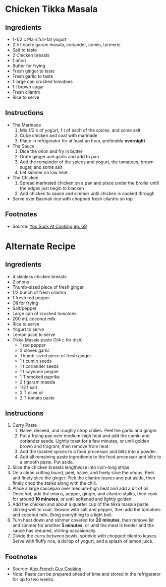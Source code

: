 # Chicken Tikka Masala

## Ingredients

- 1-1/2 c Plain full-fat yogurt
- 2.5 t each: garam masala, coriander, cumin, turmeric
- Salt to taste
- 2 Chicken breasts
- 1 oñon
- Butter for frying
- Fresh ginger to taste
- Fresh garlic to taste
- 1 large can crushed tomatoes
- 1 t brown sugar
- Fresh cilantro
- Rice to serve

## Instructions

- The Marinade
	1. Mix 1/2 c of yogurt, 1 t of each of the spices, and some salt
	2. Cube chicken and coat with marinade
	3. Place in refrigerator for at least an hour, preferably **overnight**
- The Sauce
	1. Dice the oñon and fry in butter
	2. Grate ginger and garlic and add to pan
	3. Add the remainder of the spices and yogurt, the tomatoes, brown sugar, and some salt
	4. Let simmer on low heat
- The Chicken
	1. Spread marinated chicken on a pan and place under the broiler until the edges just begin to blacken
	2. Add chicken to sauce and simmer until chicken is cooked through
- Serve over Basmati rice with chopped fresh cilantro on top

## Footnotes

- Source: [You Suck At Cooking ep. 69](https://www.youtube.com/watch?v=a_iMlwkzwow)


# Alternate Recipe

## Ingredients

- 4 skinless chicken breasts
- 2 oñons
- Thumb-sized piece of fresh ginger
- 1/2 bunch of fresh cilantro
- 1 fresh red pepper
- Oil for frying
- Salt/pepper
- Large can of crushed tomatoes
- 200 mL coconut milk
- Rice to serve
- Yogurt to serve
- Lemon juice to serve
- Tikka Masala paste (1/4 c for dish)
	- 1 red pepper
	- 2 cloves garlic
	- Thumb-sized piece of fresh ginger
	- 1 t cumin seeds
	- 1 t coriander seeds
	- 1 t cayenne pepper
	- 1 T smoked paprika
	- 2 t garam masala
	- 1/2 t salt
	- 2 T olive oil
	- 2 T tomato paste

## Instructions

1. Curry Paste
	1. Halve, deseed, and roughly chop chilies. Peel the garlic and ginger.
	2. Put a frying pan over medium-high heat and add the cumin and coriander seeds. Lightly toast for a few minutes, or until golden brown and fragrant, then remove from heat.
	3. Add the toasted spices to a food processor and blitz into a powder.
	4. Add all remaining paste ingredients to the food processor and blitz to a smooth paste. Put aside.
2. Slice the chicken breasts lengthwise into inch-long strips
3. On a clean cutting board, peel, halve, and finely slice the oñons. Peel and finely slice the ginger. Pick the cilantro leaves and put aside, then finely chop the stalks along with the chili.
4. Place a large saucepan over medium-high heat and add a bit of oil. Once hot, add the oñons, pepper, ginger, and cilantro stalks, then cook for around **10 minutes**, or until softened and lightly golden.
5. Add the chicken and about a quarter cup of the tikka masala paste, stirring well to coat. Season with salt and pepper, then add the tomatoes and coconut milk. Bring everything to a light boil.
6. Turn heat down and simmer covered for **20 minutes**, then remove lid and simmer for another **5 minutes**, or until the meat is tender and the sauce has reduced, stirring occasionally.
7. Divide the curry between bowls, sprinkle with chopped cilantro leaves. Serve with fluffy rice, a dollop of yogurt, and a splash of lemon juice.

## Footnotes

- Source: [Alex French Guy Cooking](https://www.youtube.com/watch?v=Lsk6nWGhtfI)
- Note: Paste can be prepared ahead of time and stored in the refrigerator for up to two weeks.